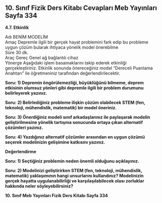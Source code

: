 ## 10. Sınıf Fizik Ders Kitabı Cevapları Meb Yayınları Sayfa 334

**4.7. Etkinlik**

Adı BENİM MODELİM  
 Amaç Depremle ilgili bir gerçek hayat problemini fark edip bu probleme uygun çözüm bularak ihtiyaca yönelik model önerebilme  
 Süre 30 dk.  
 Araç Gereç Genel ağ bağlantılı cihaz  
 Yönerge Aşağıdaki işlem basamaklarını takip ederek etkinliği gerçekleştiriniz. Etkinlik sonunda önereceğiniz model “Dereceli Puanlama Anahtarı” ile öğretmeniniz tarafından değerlendirilecektir.

**Soru: 1) Depremin öngörülemezliği, büyüklüğünü bilmeme, deprem etkisinin olumsuz yönleri gibi depremle ilgili bir problem durumunu belirleyerek yazınız.**

**Soru: 2) Belirlediğiniz probleme ilişkin çözüm olabilecek STEM (fen, teknoloji, mühendislik, matematik) bir model öneriniz.**

**Soru: 3) Önerdiğiniz modeli sınıf arkadaşlarınız ile paylaşarak modelin geliştirilmesine yönelik tartışma sonucunda ortaya çıkan alternatif çözümleri yazınız.**

**Soru: 4) Yazdığınız alternatif çözümler arasından en uygun çözümü seçerek modelinizin gelişimine katkısını yazınız.**

**Değerlendirme**

**Soru: 1) Seçtiğiniz problemin neden önemli olduğunu açıklayınız.**

**Soru: 2) Modelinizi geliştirirken STEM (fen, teknoloji, mühendislik, matematik) yaklaşımının hangi unsurlarını kullandınız? Modelinizin gerçek hayatta uygulanabilirliği ve karşılaşılabilecek olası zorluklar hakkında neler söyleyebilirsiniz?**

**10. Sınıf Meb Yayınları Fizik Ders Kitabı Sayfa 334**